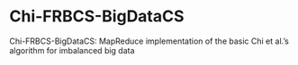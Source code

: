 # Chi-FRBCS-BigDataCS
Chi-FRBCS-BigDataCS: MapReduce implementation of the basic Chi et al.’s algorithm for imbalanced big data
